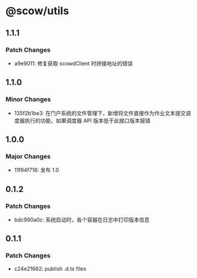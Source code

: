 # @scow/utils

## 1.1.1

### Patch Changes

- a9e9011: 修复获取 scowdClient 时拼接地址的错误

## 1.1.0

### Minor Changes

- 135f2b1be3: 在门户系统的文件管理下，新增将文件直接作为作业文本提交调度器执行的功能，如果调度器 API 版本低于此接口版本报错

## 1.0.0

### Major Changes

- 11f94f716: 发布 1.0

## 0.1.2

### Patch Changes

- bdc990a0c: 系统启动时，各个容器在日志中打印版本信息

## 0.1.1

### Patch Changes

- c24e21662: publish .d.ts files
